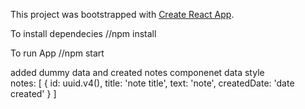 This project was bootstrapped with [Create React App](https://github.com/facebookincubator/create-react-app).

To install dependecies
//npm install

To run App
//npm start



added dummy data and created notes componenet
data style  
notes: [
        {
          id: uuid.v4(),
          title: 'note title',
          text: 'note',
          createdDate: 'date created'
        }
      ]


